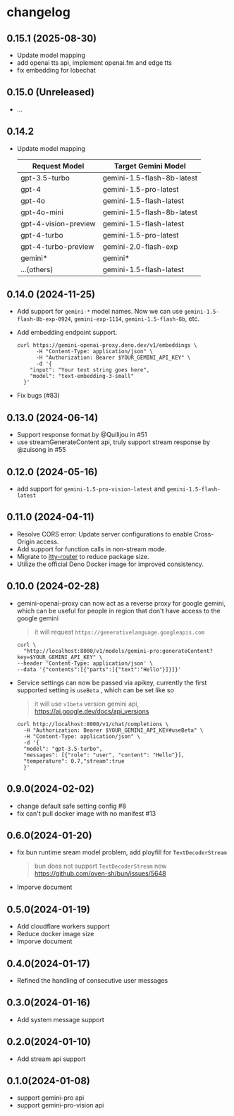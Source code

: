 # changelog
## 0.15.1 (2025-08-30)
- Update model mapping
- add openai tts api, implement openai.fm and edge tts
- fix embedding for lobechat
## 0.15.0 (Unreleased)

- ...

## 0.14.2

- Update model mapping

  | Request Model        | Target Gemini Model        |
  | -------------------- | -------------------------- |
  | gpt-3.5-turbo        | gemini-1.5-flash-8b-latest |
  | gpt-4                | gemini-1.5-pro-latest      |
  | gpt-4o               | gemini-1.5-flash-latest    |
  | gpt-4o-mini          | gemini-1.5-flash-8b-latest |
  | gpt-4-vision-preview | gemini-1.5-flash-latest    |
  | gpt-4-turbo          | gemini-1.5-pro-latest      |
  | gpt-4-turbo-preview  | gemini-2.0-flash-exp       |
  | gemini*              | gemini*                    |
  | ...(others)          | gemini-1.5-flash-latest    |

## 0.14.0 (2024-11-25)

- Add support for `gemini-*` model names. Now we can use
  `gemini-1.5-flash-8b-exp-0924`, `gemini-exp-1114`, `gemini-1.5-flash-8b`, etc.
- Add embedding endpoint support.

  ```
  curl https://gemini-openai-proxy.deno.dev/v1/embeddings \
        -H "Content-Type: application/json" \
        -H "Authorization: Bearer $YOUR_GEMINI_API_KEY" \
        -d '{
      "input": "Your text string goes here",
      "model": "text-embedding-3-small"
    }'
  ```

- Fix bugs (#83)

## 0.13.0 (2024-06-14)

- Support response format by @Quilljou in #51
- use streamGenerateContent api, truly support stream response by @zuisong in
  #55

## 0.12.0 (2024-05-16)

- add support for `gemini-1.5-pro-vision-latest` and `gemini-1.5-flash-latest`

## 0.11.0 (2024-04-11)

- Resolve CORS error: Update server configurations to enable Cross-Origin
  access.
- Add support for function calls in non-stream mode.
- Migrate to [itty-router](https://github.com/kwhitley/itty-router) to reduce
  package size.
- Utilize the official Deno Docker image for improved consistency.

## 0.10.0 (2024-02-28)

- gemini-openai-proxy can now act as a reverse proxy for google gemini, which
  can be useful for people in region that don't have access to the google gemini
  > it will request `https://generativelanguage.googleapis.com`

  ```shell
  curl \
    "http://localhost:8000/v1/models/gemini-pro:generateContent?key=$YOUR_GEMINI_API_KEY" \
  --header 'Content-Type: application/json' \
  --data '{"contents":[{"parts":[{"text":"Hello"}]}]}'
  ```

- Service settings can now be passed via apikey, currently the first supported
  setting is `useBeta` , which can be set like so
  > it will use `v1beta` version gemini api,
  > <https://ai.google.dev/docs/api_versions>

  ```shell
  curl http://localhost:8000/v1/chat/completions \
    -H "Authorization: Bearer $YOUR_GEMINI_API_KEY#useBeta" \
    -H "Content-Type: application/json" \
    -d '{
    "model": "gpt-3.5-turbo",
    "messages": [{"role": "user", "content": "Hello"}],
    "temperature": 0.7,"stream":true
    }'
  ```

## 0.9.0(2024-02-02)

- change default safe setting config #8
- fix can't pull docker image with no manifest #13

## 0.6.0(2024-01-20)

- fix bun runtime sream model problem, add ployfill for `TextDecoderStream`
  > bun does not support `TextDecoderStream` now
  > <https://github.com/oven-sh/bun/issues/5648>

- Imporve document

## 0.5.0(2024-01-19)

- Add cloudflare workers support
- Reduce docker image size
- Imporve document

## 0.4.0(2024-01-17)

- Refined the handling of consecutive user messages

## 0.3.0(2024-01-16)

- Add system message support

## 0.2.0(2024-01-10)

- Add stream api support

## 0.1.0(2024-01-08)

- support gemini-pro api
- support gemini-pro-vision api
